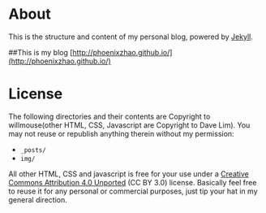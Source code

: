 # About
 
This is the structure and content of my personal blog, powered by [Jekyll][1]. 

##This is my blog 
[http://phoenixzhao.github.io/](http://phoenixzhao.github.io/)

# License

The following directories and their contents are Copyright to willmouse(other HTML, CSS, Javascript are Copyright to Dave Lim). You may not reuse or republish anything therein without my permission:

* `_posts/` 
* `img/`

All other HTML, CSS and javascript is free for your use under a [Creative Commons Attribution 4.0 Unported][2] (CC BY 3.0) license. Basically feel free to reuse it for any personal or commercial purposes, just tip your hat in my general direction. 

[1]:http://github.com/mojombo/jekyll
[2]:http://creativecommons.org/licenses/by/4.0/